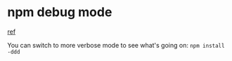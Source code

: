 ---
---


# npm debug mode
[ref](https://github.com/nodejs/docker-node/issues/1231)

You can switch to more verbose mode to see what's going on: 
`npm install -ddd`

